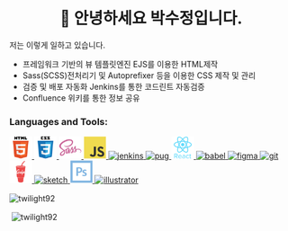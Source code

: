 <h1 align="center">👋 안녕하세요 박수정입니다.</h1>
<p>저는 이렇게 일하고 있습니다.</p>

<ul>
    <li>프레임워크 기반의 뷰 템플릿엔진 EJS를 이용한 HTML제작</li>
    <li>Sass(SCSS)전처리기 및 Autoprefixer 등을 이용한 CSS 제작 및 관리</li>
    <li>검증 및 배포 자동화 Jenkins를 통한 코드린트 자동검증</li>
    <li>Confluence 위키를 통한 정보 공유</li>
</ul>


<h3 align="left">Languages and Tools:</h3>
<p align="left">

<a href="https://www.w3.org/html/" target="_blank">
    <img src="https://raw.githubusercontent.com/devicons/devicon/master/icons/html5/html5-original-wordmark.svg" alt="html5" width="40" height="40"/>
</a>

<a href="https://www.w3schools.com/css/" target="_blank">
    <img src="https://raw.githubusercontent.com/devicons/devicon/master/icons/css3/css3-original-wordmark.svg" alt="css3" width="40" height="40"/>
</a>

<a href="https://sass-lang.com" target="_blank">
    <img src="https://raw.githubusercontent.com/devicons/devicon/master/icons/sass/sass-original.svg" alt="sass" width="40" height="40"/>
</a>


<a href="https://developer.mozilla.org/en-US/docs/Web/JavaScript" target="_blank">
    <img src="https://raw.githubusercontent.com/devicons/devicon/master/icons/javascript/javascript-original.svg" alt="javascript" width="40" height="40"/>
</a>
<a href="https://www.jenkins.io" target="_blank">
    <img src="https://www.vectorlogo.zone/logos/jenkins/jenkins-icon.svg" alt="jenkins" width="40" height="40"/>
</a>

<a href="https://pugjs.org" target="_blank">
    <img src="https://cdn.worldvectorlogo.com/logos/pug.svg" alt="pug" width="40" height="40"/>
</a>

<a href="https://reactjs.org/" target="_blank">
    <img src="https://raw.githubusercontent.com/devicons/devicon/master/icons/react/react-original-wordmark.svg" alt="react" width="40" height="40"/>
</a>

<a href="https://babeljs.io/" target="_blank">
    <img src="https://www.vectorlogo.zone/logos/babeljs/babeljs-icon.svg" alt="babel" width="40" height="40"/>
</a>

<a href="https://www.figma.com/" target="_blank">
    <img src="https://www.vectorlogo.zone/logos/figma/figma-icon.svg" alt="figma" width="40" height="40"/>
</a>

<a href="https://git-scm.com/" target="_blank">
    <img src="https://www.vectorlogo.zone/logos/git-scm/git-scm-icon.svg" alt="git" width="40" height="40"/>
</a>

<a href="https://gulpjs.com" target="_blank">
    <img src="https://raw.githubusercontent.com/devicons/devicon/master/icons/gulp/gulp-plain.svg" alt="gulp" width="40" height="40"/>
</a>

<a href="https://www.sketch.com/" target="_blank">
    <img src="https://www.vectorlogo.zone/logos/sketchapp/sketchapp-icon.svg" alt="sketch" width="40" height="40"/>
</a>

<a href="https://www.photoshop.com/en" target="_blank">
    <img src="https://raw.githubusercontent.com/devicons/devicon/master/icons/photoshop/photoshop-line.svg" alt="photoshop" width="40" height="40"/>
</a>

<a href="https://www.adobe.com/in/products/illustrator.html" target="_blank">
    <img src="https://www.vectorlogo.zone/logos/adobe_illustrator/adobe_illustrator-icon.svg" alt="illustrator" width="40" height="40"/>
</a>

</p>

<p><img align="center" src="https://github-readme-stats.vercel.app/api/top-langs?username=twilight92&show_icons=true&locale=en&layout=compact" alt="twilight92" /></p>

<p>&nbsp;<img align="center" src="https://github-readme-stats.vercel.app/api?username=twilight92&show_icons=true&locale=en" alt="twilight92" /></p>
